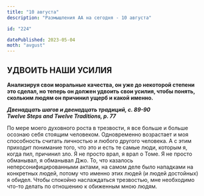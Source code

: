 ```yaml
---
title: "10 августа"
description: "Размышления АА на сегодня - 10 августа"

id: "224"

datePublished: 2023-05-04
moth: "avgust"
---
```


## УДВОИТЬ НАШИ УСИЛИЯ

**Анализируя свои моральные качества, он уже до некоторой степени это сделал,
но теперь он должен удвоить свои усилия, чтобы понять, скольким людям он
причинил ущерб и какой именно.**

**_Двенадцать шагов и двенадцать традиций, с. 89-90  
Twelve Steps and Twelve Traditions, p. 77_**

По мере моего духовного роста в трезвости, я все больше и больше осознаю себя
стоящим человеком. Одновременно возрастает и моя способность считать личностью
и любого другого человека. А с этим приходит понимание того, что это и есть те
самые люди, которым я, когда пил, причинил зло. Я не просто врал, я врал о
Томе. Я не просто обманывал, я обманывал Джо. То, что казалось
неперсонифицированными актами, на самом деле было нападками на конкретных
людей, потому что именно этих людей (и людей достойных) я обидел. Чтобы
спокойно наслаждаться трезвостью, мне необходимо что-то делать по отношению к
обиженным мною людям.
